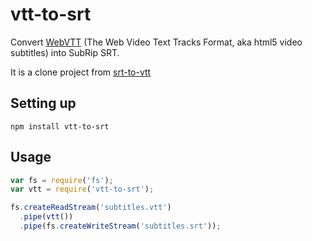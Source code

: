 # vtt-to-srt

Convert [WebVTT](http://dev.w3.org/html5/webvtt/) (The Web Video Text Tracks Format, aka html5 video subtitles) into SubRip SRT.

It is a clone project from [srt-to-vtt](https://github.com/mafintosh/srt-to-vtt)

## Setting up

```
npm install vtt-to-srt
```

## Usage

``` js
var fs = require('fs');
var vtt = require('vtt-to-srt');

fs.createReadStream('subtitles.vtt')
  .pipe(vtt())
  .pipe(fs.createWriteStream('subtitles.srt'));

```